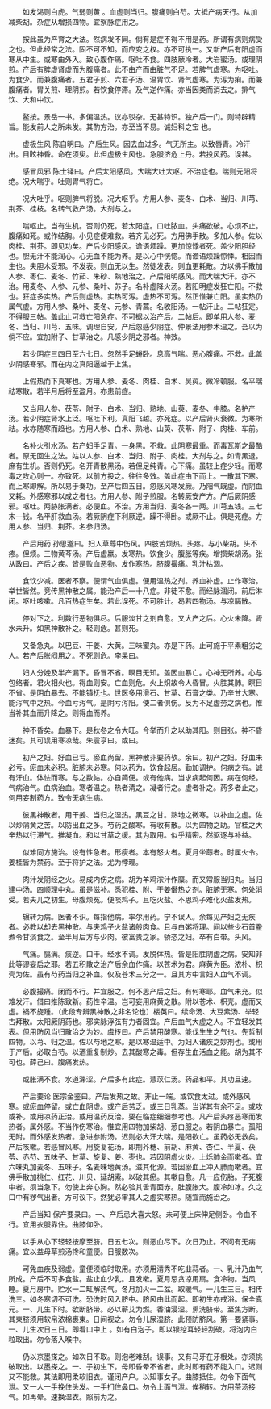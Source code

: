 <!-- { "loadSidebar": true } -->
　　如发渴则白虎。气弱则黄 。血虚则当归。腹痛则白芍。大抵产病天行。从加减柴胡。杂症从增损四物。宜察脉症用之。

　　按此虽为产育之大法。然病发不同。倘有是症不得不用是药。所谓有病则病受之也。但此经常之法。固不可不知。而应变之权。亦不可执一。又新产后有阳虚而寒从中生。或寒由外入。致心腹作痛。呕吐不食。四肢厥冷者。大岩蜜汤。或理阴煎。产后有脾虚肾虚而为腹痛者。此不由产而由脏气不足。若脾气虚寒。为呕吐。为食少。而兼腹痛者。五君子煎、六君子汤、温胃饮、肾气虚寒。为泻为痢。而兼腹痛者。胃关煎、理阴煎。若饮食停滞。及气逆作痛。亦当因类而消去之。排气饮、大和中饮。

　　鳌按。景岳一书。多偏温热。议亦驳杂。无甚特识。独产后一门。则特辟精旨。能发前人之所未发。其酌方治。亦至当不易。诚妇科之宝 也。

　　虚极生风 陈自明曰。产后生风。因去血过多。气无所主。以致唇青。冷汗出。目眩神昏。命在须臾。此但虚极生风也。急服济危上丹。若投风药。误甚。

　　感冒风邪 陈士铎曰。产后太阳感风。大喘大吐大呕。不治症也。喘则元阳将绝。况大喘乎。吐则胃气将亡。

　　况大吐乎。呕则脾气将脱。况大呕乎。方用人参、麦冬、白术、当归、川芎、荆芥、桂枝。名转气救产汤。大剂与之。

　　喘呕止。当有生机。否则仍死。若太阳症。口吐脓血。头痛欲破。心烦不止。腹痛如死。或作结胸。小见症便难救。若齐见必死。方用佛手散。多加人参。佐以肉桂、荆芥。即见功矣。产后少阳感风。谵语烦躁。更加惊悸者死。盖少阳胆经也。胆无汁不能润心。心无血不能为养。是以心中恍惚。而谵语烦躁惊悸。相因而生也。夫胆木受邪。不发表。则血无以生。然徒发表。则血更耗散。方以佛手散加人参、枣仁、麦冬、竹茹、朱砂、熟地治之。产后阳明感风。而大喘大汗。亦不治。用麦冬、人参、元参、桑叶、苏子。名补虚降火汤。若阳明症发狂亡阳。不救也。狂症多实热。产后则虚热。实热可泻。虚热不可泻。然正惟兼亡阳。虽实热仍属气虚。方用人参、桑叶、麦冬、元参、青蒿。名收阳汤。一帖汗止。二帖狂定。不得服三帖。盖此止可救亡阳急症。不可据以治产后。二帖后。即单用人参、麦冬、当归、川芎、五味。调理自安。产后忽感少阴症。仲景法用参术温之。吾以为倘不应。宜加附子、甘草治之。凡感少阴之邪者。神效。

　　若少阴症三四日至六七日。忽然手足蜷卧。息高气喘。恶心腹痛。不救。此盖少阴感寒邪。而在内之真阳逼越于上焦。

　　上假热而下真寒也。方用人参、麦冬、肉桂、白术、吴萸。微冷顿服。名平喘祛寒散。若半月后将至盈月。亦患前症。

　　又当用人参、茯苓、附子、白术、当归、熟地、山萸、麦冬、牛膝。名护产汤。若少阴症肾水上泛。呕吐下利。真阳飞越。亦死症。以产后肾火衰微。为寒所祛。水亦随寒而趋也。方用人参、白术、熟地、山萸、茯苓、附子、肉桂、车前。

　　名补火引水汤。若产妇手足青。一身黑。不救。此阴寒最重。而毒瓦斯之最酷者。原无回生之法。姑以人参、白术、当归、附子、肉桂。大剂与之。如青黑退。庶有生机。否则仍死。名开青散黑汤。若但足纯青。心下痛。虽较上症少轻。而寒毒之攻心则一。亦致死。以前方投之。往往多效。盖此症由下而上。一散其下寒。而上寒即解。所以易于奏功。至产后四五日。忽感风寒发厥。乃阳气既虚。而阴血又耗。外感寒邪以成之者也。方用人参、附子煎服。名转厥安产方。产后厥阴感邪。呕吐。两胁胀满者。必便血。不治。方用当归、麦冬各一两。川芎五钱。三七末一钱。名平肝救血汤。若厥阴症下利厥逆。躁不得卧。或厥不止。俱是死症。方用人参、当归、荆芥。名参归汤。

　　产后用药 孙思邈曰。妇人草蓐中伤风。四肢苦烦热。头疼。与小柴胡。头不疼。但烦。三物黄芩汤。产后虚羸。发寒热。饮食少。腹胀等疾。增损柴胡汤。张从政曰。产后之疾。皆是败血恶物。发作寒热。脐腹撮痛。乳汁枯涸。

　　食饮少减。医者不察。便谓气血俱虚。便用温热之剂。养血补虚。止作寒治。举世皆然。竞传黑神散之属。能治产后一十八症。非徒不愈。而经脉涸闭。前后淋闭。呕吐咳嗽。凡百热症生矣。若此误死。不可胜计。曷若四物汤。与凉膈散。

　　停对下之。利数行恶物俱尽。后服淡甘之剂自愈。又大产之后。心火未降。肾水未升。如黑神散补之。轻则危。甚则死。

　　又备急丸。以巴豆、干姜、大黄。三味蜜丸。亦是下药。止可施于平素粗劣之人。若产后胀闷用之。不死则危。李杲曰。

　　妇人分娩及半产漏下。昏冒不省。瞑目无知。盖因血暴亡。心神无所养。心与包络者。君火相火也。得血则安。亡血则危。火上炽故令人昏冒。火胜其肺。瞑目不省。是阴血暴去。不能镇抚也。世医多用滑石、甘草、石膏之类。乃辛甘大寒。能泻气中之热。今血亏泻气。是阴亏泻阳。使二者俱伤。反为不足虚劳之病也。惟当补其血而升降之。则得血而养。

　　神不昏矣。血暴下。是秋冬之令大旺。今举而升之以助其阳。则目张。神不昏迷矣。其可误用寒凉哉。朱震亨曰。或曰。

　　初产之妇。好血已亏。瘀血尚留。黑神散非要药欤。余曰。初产之妇。好血未必亏。瘀血未必积。脏腑未必寒。何以药为。饮食起居。勤加调护。何病之有。诚有汗血。体怯而寒。与之数帖。亦自简便。或有他病。当求病起何因。病在何经。气病治气。血病治血。寒者温之。热者清之。凝者行之。虚者补之。药多者止之。何用妄制药方。致令无病生病。

　　彼黑神散者。用干姜、当归之湿热。黑豆之甘。熟地之微寒。以补血之虚。佐以炒蒲黄之苦。以防出血之多。芍药之酸寒。有收有散。以为四物之助。官桂之大辛热以行滞气。推凝血。和以甘草之缓。其为取用。似乎精密。然驱逐与补益。

　　似难同方施治。设有性急者。形瘦者。本有怒火者。夏月坐蓐者。时属火令。姜桂皆为禁药。至于将护之法。尤为悖理。

　　肉汁发阴经之火。易成内伤之病。胡为羊鸡浓汁作糜。而又常服当归丸。当归建中汤。四顺理中丸。虽是滋补。悉犯桂、附、干姜僭热之剂。脏腑无寒。何处消受。若夫儿之初生。母腹烦冤。便啖鸡子。且吃火盐。不思鸡子难化火盐发热。

　　辗转为病。医者不识。每指他病。率尔用药。宁不误人。余每见产妇之无疾者。必教以却去黑神散。与夫鸡子火盐诸般肉食。且与白粥将理。间以些少石首鲞煮令甘淡食之。至半月后方与少肉。彼富贵之家。骄恣之妇。卒有白带。头风。

　　气痛。膈满。痰逆。口干。经水不调。发脱体热。皆是阳胜阴虚之病。安知非此等谬妄启之耶。若五积散之治产后余血作痛。以苍术为君。麻黄为臣。浓朴、枳壳为佐。虽有芍药当归之补血。仅及苍术三分之一。且其方中言妇人血气不调。

　　必腹撮痛。闭而不行。并宜服之。何不思产后之妇。有何寒耶。血气未充。似难发汗。借曰推陈致新。药性辛温。岂可妄用麻黄之散。附以苍术、枳壳。虚而又虚。祸不旋踵。（此段专辨黑神散之非名论也）楼英曰。续命汤、大豆紫汤、举轻古拜散。太阳厥阴药也。邪实脉浮弦有力者固宜。产后血气大虚之人。不宜轻发其表。但用防风当归散治之为妙。虞抟曰。产后禁用酸寒。能伐生生之气也。先哲制四物。以芎、归之温。佐以芍地之寒。是以寒温适中。为妇人诸疾之妙剂也。或用于产后。必取白芍。以酒重复制炒。去其酸寒之毒。但存生血活血之能。胡为其不可也。薛己曰。腹痛发热。

　　或胀满不食。水道滞涩。产后多有此症。薏苡仁汤。药品和平。其功且速。

　　产后要论 医宗金鉴曰。产后发热之故。非止一端。或饮食太过。或外感风寒。或瘀血停留。或亡血阴虚。或产后劳乏。或三日乳蒸。当详其有余不足。或攻或补。或用凉药正治。或用温药反治。要在临症细细参考也。凡产后头疼恶寒而发热者。属外感。不当作伤寒治。惟宜用四物加柴胡、葱白服之。若阴血暴亡。孤阳无附。而外感发热者。急进参附汤。迟则必大汗大喘。是阳欲亡。虽药必无救矣。产后咳嗽。若感冒风寒。用旋复花汤。即荆芥穗、前胡、麻黄、杏仁、半夏、茯苓、赤芍、五味子、甘草、旋复、姜、枣也。若因阴虚火炎。上烁肺金而嗽者。宜六味丸加麦冬、五味子。名麦味地黄汤。滋其化源。若因瘀血上冲入肺而嗽者。宜佛手散加桃仁、红花、川贝、延胡索。以破其瘀。其嗽自愈。凡一应伤胎。子死腹中者。须当急下。勿使上奔心胸。然必验其舌青面赤。肚腹胀大。腹冷如冰。久之口中有秽气出者。方可议下。然犹必审其人之虚实寒热。随宜而施治之。

　　产后当知 保产要录曰。一、产后忌大喜大怒。未可便上床伸足侧卧。令血不行。宜用衣服靠住。曲膝仰卧。

　　以手从心下轻轻按摩至脐。日五七次。则恶血尽下。次日乃止。不问有无病痛。宜以益母草煎汤搀和童便。日服数次。

　　可免血疾及弱虚。童便须临时取用。亦须用清秀不吃韭蒜者。一、乳汁乃血气所成。产后不可多食盐。盐止血少乳。且发嗽。夏月忌贪凉用扇。食冷物。当风睡。夏月房中。贮水一二缸解热气。冬月加火一二盆。取暖气。一儿生三日。相传洗三。如冬寒切不可洗。恐洗时风入脐中。脐风由此而起。即初生亦戒浴。保全真元。一、儿生下时。欲断脐带。必以蕲艾为燃。香油浸湿。熏洗脐带。至焦方断。其束脐须用软帛浓棉裹束。日间视之。勿令儿尿湿脐。此预防脐风。第一要紧事。一、儿生次日三日。即看口中上 。如有白泡子。即以银挖耳轻轻刮破。将泡内白粒取出。勿令落入喉中。

　　仍以京墨搽之。如次日不取。则泡老难刮。误事。又有马牙在牙根处。亦须挑破取出。以墨搽之。一、子初生下。母即昏晕不省者。此时即有药不能入口。迟则又不能救。其法即用柔软旧衣。谨闭产户。以知事女子。曲膝抵住。勿令下面气泄。又一人一手挽住头发。一手扪住鼻口。勿令上面气泄。俟稍转。方用茶汤接气。如再晕。速换湿衣。照前为之。

